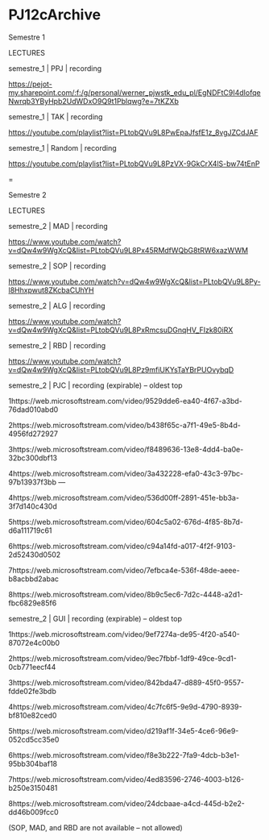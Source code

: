 # PJ12cArchive

Semestre 1

LECTURES

semestre_1 | PPJ | recording

https://pejot-my.sharepoint.com/:f:/g/personal/werner_pjwstk_edu_pl/EgNDFtC9I4dIofqeNwrqb3YByHpb2UdWDxO9Q9t1Pblqwg?e=7tKZXb

semestre_1 | TAK | recording

https://youtube.com/playlist?list=PLtobQVu9L8PwEpaJfsfE1z_8vgJZCdJAF

semestre_1 | Random | recording

https://youtube.com/playlist?list=PLtobQVu9L8PzVX-9GkCrX4lS-bw74tEnP

=

Semestre 2

LECTURES


semestre_2 | MAD | recording

https://www.youtube.com/watch?v=dQw4w9WgXcQ&list=PLtobQVu9L8Px45RMdfWQbG8tRW6xazWWM

semestre_2 | SOP | recording

https://www.youtube.com/watch?v=dQw4w9WgXcQ&list=PLtobQVu9L8Py-l8Hhxpwut8ZKcbaCUhYH

semestre_2 | ALG | recording

https://www.youtube.com/watch?v=dQw4w9WgXcQ&list=PLtobQVu9L8PxRmcsuDGnqHV_FIzk80iRX

semestre_2 | RBD | recording

https://www.youtube.com/watch?v=dQw4w9WgXcQ&list=PLtobQVu9L8Pz9mfiUKYsTaYBrPUOvybqD

semestre_2 | PJC | recording (expirable) – oldest top

1https://web.microsoftstream.com/video/9529dde6-ea40-4f67-a3bd-76dad010abd0

2https://web.microsoftstream.com/video/b438f65c-a7f1-49e5-8b4d-4956fd272927

3https://web.microsoftstream.com/video/f8489636-13e8-4dd4-ba0e-32bc300dbf13

4https://web.microsoftstream.com/video/3a432228-efa0-43c3-97bc-97b13937f3bb ––

4https://web.microsoftstream.com/video/536d00ff-2891-451e-bb3a-3f7d140c430d

5https://web.microsoftstream.com/video/604c5a02-676d-4f85-8b7d-d6a111719c61

6https://web.microsoftstream.com/video/c94a14fd-a017-4f2f-9103-2d52430d0502

7https://web.microsoftstream.com/video/7efbca4e-536f-48de-aeee-b8acbbd2abac

8https://web.microsoftstream.com/video/8b9c5ec6-7d2c-4448-a2d1-fbc6829e85f6

semestre_2 | GUI | recording (expirable) – oldest top

1https://web.microsoftstream.com/video/9ef7274a-de95-4f20-a540-87072e4c00b0

2https://web.microsoftstream.com/video/9ec7fbbf-1df9-49ce-9cd1-0cb771eecf44

3https://web.microsoftstream.com/video/842bda47-d889-45f0-9557-fdde02fe3bdb

4https://web.microsoftstream.com/video/4c7fc6f5-9e9d-4790-8939-bf810e82ced0

5https://web.microsoftstream.com/video/d219af1f-34e5-4ce6-96e9-052cd5cc35e0

6https://web.microsoftstream.com/video/f8e3b222-7fa9-4dcb-b3e1-95bb304baf18

7https://web.microsoftstream.com/video/4ed83596-2746-4003-b126-b250e3150481

8https://web.microsoftstream.com/video/24dcbaae-a4cd-445d-b2e2-dd46b009fcc0

(SOP, MAD, and RBD are not available – not allowed)
